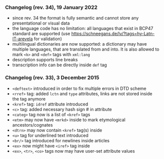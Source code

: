 ### Changelog (rev. 34), 19 January 2022 
* since rev. 34 the format is fully semantic and cannot store any presentational or visual data
* the language code has no limitation: all languages that exist in BCP47 standard are supported (use https://schneegans.de/lv/?tags=hy-Latn-IT-arevela for validation)
* multilingual dictionaries are now supported: a dictionary may have multiple languages, that are translated from and into. It is also allowed to mark `<k>` and `<def>` tags with `xml:lang`
* description supports line breaks
* transcription info can be directly inside `def` tag

### Changelog (rev. 33), 3 December 2015
* `<deftext>` introduced in order to fix multiple errors in DTD scheme
* `<rref>` tag: added `lctn` and `type` attributes, links are not stored inside the tag anymore
* `<kref>` tag: `idref` attribute introduced
* `<c>` tag: added necessary hash sign # in attribute
* `<categ>` tag now is a list of `<kref>` tags
* `<etm>` may now have `<mrkd>` inside to mark etymological ancestors/cognates
* `<dtrn>` may now contain `<kref>` tag(s) inside
* `<u>` tag for underlined text introduced
* `<br/>` tag introduced for newlines inside articles
* `<ex>` now might have `<iref>` tag inside
* `<ex>`, `<tr>`, `<co>` tags now may have user-set attribute values

